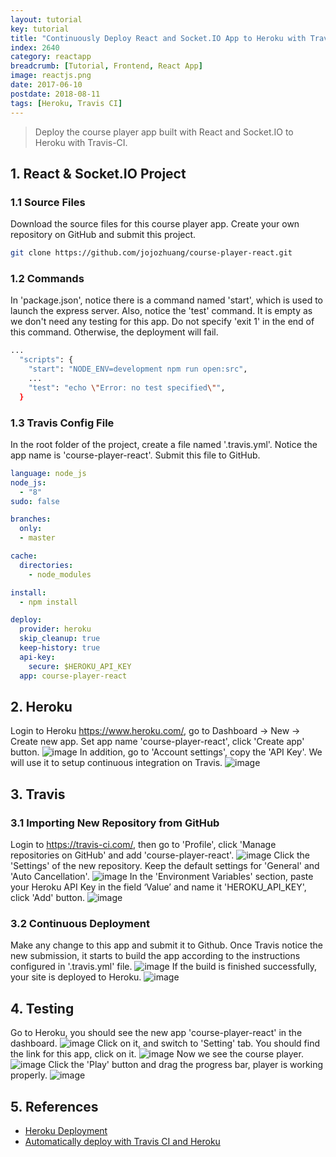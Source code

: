```yaml
---
layout: tutorial
key: tutorial
title: "Continuously Deploy React and Socket.IO App to Heroku with Travis-CI"
index: 2640
category: reactapp
breadcrumb: [Tutorial, Frontend, React App]
image: reactjs.png
date: 2017-06-10
postdate: 2018-08-11
tags: [Heroku, Travis CI]
---
```


> Deploy the course player app built with React and Socket.IO to Heroku with Travis-CI.

## 1. React & Socket.IO Project
### 1.1 Source Files
Download the source files for this course player app. Create your own repository on GitHub and submit this project.
```sh
git clone https://github.com/jojozhuang/course-player-react.git
```
### 1.2 Commands
In 'package.json', notice there is a command named 'start', which is used to launch the express server. Also, notice the 'test' command. It is empty as we don't need any testing for this app. Do not specify 'exit 1' in the end of this command. Otherwise, the deployment will fail.
```sh
...
  "scripts": {
    "start": "NODE_ENV=development npm run open:src",
    ...
    "test": "echo \"Error: no test specified\"",
  }
```
### 1.3 Travis Config File
In the root folder of the project, create a file named '.travis.yml'. Notice the app name is 'course-player-react'. Submit this file to GitHub.
```yml
language: node_js
node_js:
  - "8"
sudo: false

branches:
  only:
  - master

cache:
  directories:
    - node_modules

install:
  - npm install

deploy:
  provider: heroku
  skip_cleanup: true
  keep-history: true
  api-key:
    secure: $HEROKU_API_KEY
  app: course-player-react
```

## 2. Heroku
Login to Heroku https://www.heroku.com/, go to Dashboard -> New -> Create new app. Set app name 'course-player-react', click 'Create app' button.
![image](/public/images/frontend/2640/heroku_createapp.png)
In addition, go to 'Account settings', copy the 'API Key'. We will use it to setup continuous integration on Travis.
![image](/public/images/frontend/2640/heroku_apikey.png)  

## 3. Travis
### 3.1 Importing New Repository from GitHub
Login to https://travis-ci.com/, then go to 'Profile', click 'Manage repositories on GitHub' and add 'course-player-react'.
![image](/public/images/frontend/2640/travis_add_repository.png)
Click the 'Settings' of the new repository. Keep the default settings for 'General' and 'Auto Cancellation'.
![image](/public/images/frontend/2640/travis_settings.png)
In the 'Environment Variables' section, paste your Heroku API Key in the field ‘Value’ and name it 'HEROKU_API_KEY', click 'Add' button.
![image](/public/images/frontend/2640/travis_environment_variable.png)
### 3.2 Continuous Deployment
Make any change to this app and submit it to Github. Once Travis notice the new submission, it starts to build the app according to the instructions configured in '.travis.yml' file.
![image](/public/images/frontend/2640/travis_build.png)
If the build is finished successfully, your site is deployed to Heroku.
![image](/public/images/frontend/2640/travis_deploy.png)  

## 4. Testing
Go to Heroku, you should see the new app 'course-player-react' in the dashboard.
![image](/public/images/frontend/2640/heroku_newapp.png)
Click on it, and switch to 'Setting' tab. You should find the link for this app, click on it.
![image](/public/images/frontend/2640/heroku_link.png)
Now we see the course player.
![image](/public/images/frontend/2640/test_home.png)
Click the 'Play' button and drag the progress bar, player is working properly.
![image](/public/images/frontend/2640/test_playing.png)

## 5. References
* [Heroku Deployment](https://docs.travis-ci.com/user/deployment/heroku/)
* [Automatically deploy with Travis CI and Heroku](https://medium.com/@felipeluizsoares/automatically-deploy-with-travis-ci-and-heroku-ddba1361647f)
